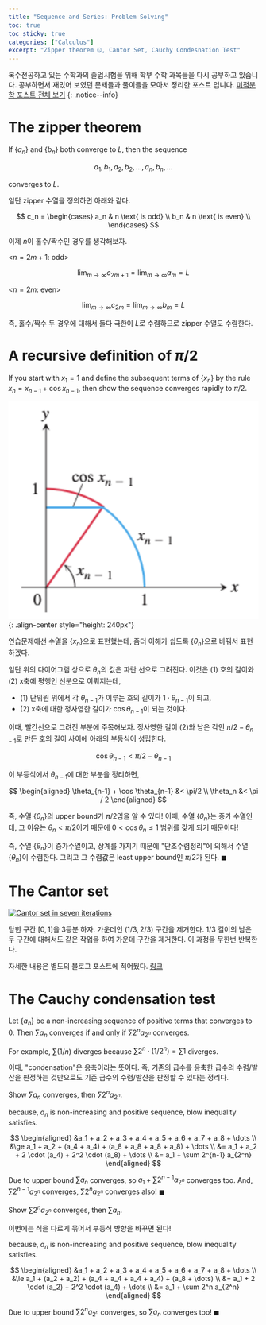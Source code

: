 ```yaml
---
title: "Sequence and Series: Problem Solving"
toc: true
toc_sticky: true
categories: ["Calculus"]
excerpt: "Zipper theorem 🤐, Cantor Set, Cauchy Condesnation Test"
---
```


복수전공하고 있는 수학과의 졸업시험을 위해 학부 수학 과목들을 다시 공부하고 있습니다. 공부하면서 재밌어 보였던 문제들과 풀이들을 모아서 정리한 포스트 입니다. [미적분학 포스트 전체 보기](/categories/calculus)
{: .notice--info}

# The zipper theorem

<div class="theorem" markdown="1">

If $\{ a_n \}$ and $\{ b_n \}$ both converge to $L$, then the sequence

$$
a_1, b_1, a_2, b_2, ..., a_n, b_n, ...
$$

converges to $L$.

</div>

일단 zipper 수열을 정의하면 아래와 같다.

$$
c_n =
\begin{cases}
a_n & n \text{ is odd} \\
b_n & n \text{ is even} \\
\end{cases}
$$

이제 $n$이 홀수/짝수인 경우를 생각해보자.

<$n = 2m + 1$: odd>

$$
\lim_{m \rightarrow \infty} c_{2m + 1} = \lim_{m \rightarrow \infty} a_m = L
$$

<$n = 2m$: even>

$$
\lim_{m \rightarrow \infty} c_{2m} = \lim_{m \rightarrow \infty} b_m = L
$$

즉, 홀수/짝수 두 경우에 대해서 둘다 극한이 $L$로 수렴하므로 zipper 수열도 수렴한다.

# A recursive definition of $\pi/2$

<div class="theorem" markdown="1">

If you start with $x_1 = 1$ and define the subsequent terms of $\{ x_n \}$ by the rule $x_n = x_{n-1} + \cos x_{n-1}$, then show the sequence converges rapidly to $\pi/2$.

</div>

![](/images/mathematics/calculus/recurisve-definition-of-pi-2.png){: .align-center style="height: 240px"}

연습문제에선 수열을 $\{ x_n \}$으로 표현했는데, 좀더 이해가 쉽도록 $\{ \theta_n \}$으로 바꿔서 표현하겠다.

일단 위의 다이어그램 상으로 $\theta_n$의 값은 파란 선으로 그려진다. 이것은 (1) 호의 길이와 (2) x축에 평행인 선분으로 이뤄지는데,

- (1) 단위원 위에서 각 $\theta_{n-1}$가 이루는 호의 길이가 $1 \cdot \theta_{n-1}$이 되고,
- (2) x축에 대한 정사영한 길이가 $\cos \theta_{n-1}$이 되는 것이다.

이때, 빨간선으로 그려진 부분에 주목해보자. 정사영한 길이 (2)와 남은 각인 $\pi/2 - \theta_{n-1}$로 만든 호의 길이 사이에 아래의 부등식이 성립한다.

$$
\cos \theta_{n-1} < \pi/2 - \theta_{n-1}
$$

이 부등식에서 $\theta_{n-1}$에 대한 부분을 정리하면,

$$
\begin{aligned}
\theta_{n-1} + \cos \theta_{n-1} &< \pi/2 \\
\theta_n &< \pi / 2
\end{aligned}
$$

즉, 수열 $\{ \theta_n \}$의 upper bound가 $\pi/2$임을 알 수 있다! 이때, 수열 $\{ \theta_n \}$는 증가 수열인데, 그 이유는 $\theta_n < \pi/2$이기 때문에 $0 < \cos \theta_n \le 1$ 범위를 갖게 되기 때문이다!

즉, 수열 $\{ \theta_n \}$이 증가수열이고, 상계를 가지기 때문에 "단조수렴정리"에 의해서 수열 $\{ \theta_n \}$이 수렴한다. 그리고 그 수렴값은 least upper bound인 $\pi/2$가 된다. $\blacksquare$


# The Cantor set

<a title="127 &quot;rect&quot;, Public domain, via Wikimedia Commons" href="https://commons.wikimedia.org/wiki/File:Cantor_set_in_seven_iterations.svg"><img width="512" alt="Cantor set in seven iterations" src="https://upload.wikimedia.org/wikipedia/commons/thumb/5/56/Cantor_set_in_seven_iterations.svg/512px-Cantor_set_in_seven_iterations.svg.png?20101225221326" class="align-center"></a>

<div class="definition" markdown="1">

닫힌 구간 $[0, 1]$을 3등분 하자. 가운데인 $(1/3, 2/3)$ 구간을 제거한다. 1/3 길이의 남은 두 구간에 대해서도 같은 작업을 하여 가운데 구간을 제거한다. 이 과정을 무한번 반복한다.

</div>

자세한 내용은 별도의 블로그 포스트에 적어뒀다. [링크](https://bluehorn07.github.io/2024/06/08/cantor-set/)

# The Cauchy condensation test

<div class="theorem" markdown="1">

Let $\{ a_n \}$ be a non-increasing sequence of positive terms that converges to $0$. Then $\sum a_n$ converges if and only if $\sum 2^n a_{2^n}$ converges.

For example, $\sum (1/n)$ diverges because $\sum 2^n \cdot (1/2^n) = \sum 1$ diverges.

</div>

이때, "condensation"은 응축이라는 뜻이다. 즉, 기존의 급수를 응축한 급수의 수렴/발산을 판정하는 것만으로도 기존 급수의 수렴/발산을 판정할 수 있다는 정리다.

<div class="proof" markdown="1">

Show $\sum a_n$ converges, then $\sum 2^n a_{2^n}$.

because, $a_n$ is non-increasing and positive sequence, blow inequality satisfies.

$$
\begin{aligned}
&a_1 + a_2 + a_3 + a_4 + a_5 + a_6 + a_7 + a_8 + \dots \\
&\ge a_1 + a_2 + (a_4 + a_4) + (a_8 + a_8 + a_8 + a_8) + \dots \\
&= a_1 + a_2 + 2 \cdot (a_4) + 2^2 \cdot (a_8) + \dots \\
&= a_1 + \sum 2^{n-1} a_{2^n}
\end{aligned}
$$

Due to upper bound $\sum a_n$ converges, so $a_1 + \sum 2^{n-1} a_{2^n}$ converges too. And, $\sum 2^{n-1} a_{2^n}$ converges, $\sum 2^n a_{2^n}$ converges also! $\blacksquare$

</div>

<div class="proof" markdown="1">

Show $\sum 2^n a_{2^n}$ converges, then $\sum a_n$.

이번에는 식을 다르게 묶어서 부등식 방향을 바꾸면 된다!

because, $a_n$ is non-increasing and positive sequence, blow inequality satisfies.

$$
\begin{aligned}
&a_1 + a_2 + a_3 + a_4 + a_5 + a_6 + a_7 + a_8 + \dots \\
&\le a_1 + (a_2 + a_2) + (a_4 + a_4 + a_4 + a_4) + (a_8 + \dots) \\
&= a_1 + 2 \cdot (a_2) + 2^2 \cdot (a_4) + \dots \\
&= a_1 + \sum 2^n a_{2^n}
\end{aligned}
$$

Due to upper bound $\sum 2^n a_{2^n}$ converges, so $\sum a_n$ converges too! $\blacksquare$

</div>




